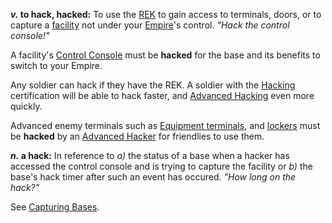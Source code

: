 **_v._ to hack, hacked:** To use the
[REK](../weapons/Remote_Electronics_Kit.md) to gain access to terminals,
doors, or to capture a [facility](../locations/Facilities.md) not under your
[Empire](Empire.md)'s control. _"Hack the control console!"_

A facility's [Control Console](../locations/Control_Console.md) must be
**hacked** for the base and its benefits to switch to your Empire.

Any soldier can hack if they have the REK. A soldier with the
[Hacking](</Hacking_(Certification)>) certification will be able
to hack faster, and [Advanced Hacking](../certifications/Advanced_Hacking.md) even
more quickly.

Advanced enemy terminals such as [Equipment
terminals](../items/Equipment_Terminal.md), and
[lockers](../items/Lockers.md) must be **hacked** by an [Advanced
Hacker](../certifications/Advanced_Hacking.md) for friendlies to use them.

**_n._ a hack:** In reference to _a)_ the status of a base when a hacker
has accessed the control console and is trying to capture the facility
or _b)_ the base's hack timer after such an event has occured. _"How
long on the hack?"_

See [Capturing Bases](../etc/Capturing_Bases.md).

<!--[category:Terminology](category:Terminology.md)-->

